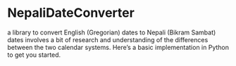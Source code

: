 # NepaliDateConverter
 a library to convert English (Gregorian) dates to Nepali (Bikram Sambat) dates involves a bit of research and understanding of the differences between the two calendar systems. Here’s a basic implementation in Python to get you started.
